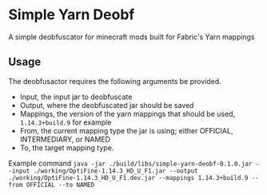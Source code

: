 # Simple Yarn Deobf
A simple deobfuscator for minecraft mods built for Fabric's Yarn mappings

## Usage

The deobfusactor requires the following arguments be provided.

- Input, the input jar to deobfuscate
- Output, where the deobfuscated jar should be saved
- Mappings, the version of the yarn mappings that should be used, `1.14.3+build.9` for example
- From, the current mapping type the jar is using; either OFFICIAL, INTERMEDIARY, or NAMED
- To, the target mapping type.

Example command `java -jar ./build/libs/simple-yarn-deobf-0.1.0.jar --input ./working/OptiFine-1.14.3_HD_U_F1.jar --output ./working/OptiFine-1.14.3_HD_U_F1.dev.jar --mappings 1.14.3+build.9 --from OFFICIAL --to NAMED`